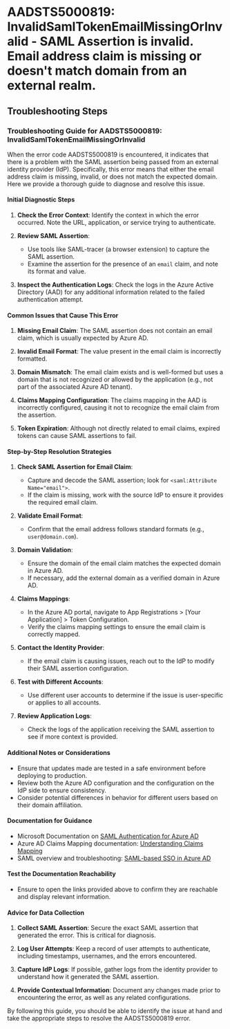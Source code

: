 
# AADSTS5000819: InvalidSamlTokenEmailMissingOrInvalid - SAML Assertion is invalid. Email address claim is missing or doesn't match domain from an external realm.


## Troubleshooting Steps
### Troubleshooting Guide for AADSTS5000819: InvalidSamlTokenEmailMissingOrInvalid

When the error code AADSTS5000819 is encountered, it indicates that there is a problem with the SAML assertion being passed from an external identity provider (IdP). Specifically, this error means that either the email address claim is missing, invalid, or does not match the expected domain. Here we provide a thorough guide to diagnose and resolve this issue.

#### Initial Diagnostic Steps

1. **Check the Error Context**: Identify the context in which the error occurred. Note the URL, application, or service trying to authenticate.

2. **Review SAML Assertion**:
   - Use tools like SAML-tracer (a browser extension) to capture the SAML assertion.
   - Examine the assertion for the presence of an `email` claim, and note its format and value.

3. **Inspect the Authentication Logs**: Check the logs in the Azure Active Directory (AAD) for any additional information related to the failed authentication attempt.

#### Common Issues that Cause This Error

1. **Missing Email Claim**: The SAML assertion does not contain an email claim, which is usually expected by Azure AD.

2. **Invalid Email Format**: The value present in the email claim is incorrectly formatted.

3. **Domain Mismatch**: The email claim exists and is well-formed but uses a domain that is not recognized or allowed by the application (e.g., not part of the associated Azure AD tenant).

4. **Claims Mapping Configuration**: The claims mapping in the AAD is incorrectly configured, causing it not to recognize the email claim from the assertion.

5. **Token Expiration**: Although not directly related to email claims, expired tokens can cause SAML assertions to fail.

#### Step-by-Step Resolution Strategies

1. **Check SAML Assertion for Email Claim**:
   - Capture and decode the SAML assertion; look for `<saml:Attribute Name="email">`.
   - If the claim is missing, work with the source IdP to ensure it provides the required email claim.

2. **Validate Email Format**:
   - Confirm that the email address follows standard formats (e.g., `user@domain.com`).

3. **Domain Validation**:
   - Ensure the domain of the email claim matches the expected domain in Azure AD.
   - If necessary, add the external domain as a verified domain in Azure AD.

4. **Claims Mappings**:
   - In the Azure AD portal, navigate to App Registrations > [Your Application] > Token Configuration.
   - Verify the claims mapping settings to ensure the email claim is correctly mapped.

5. **Contact the Identity Provider**:
   - If the email claim is causing issues, reach out to the IdP to modify their SAML assertion configuration.

6. **Test with Different Accounts**:
   - Use different user accounts to determine if the issue is user-specific or applies to all accounts.

7. **Review Application Logs**:
   - Check the logs of the application receiving the SAML assertion to see if more context is provided.

#### Additional Notes or Considerations

- Ensure that updates made are tested in a safe environment before deploying to production.
- Review both the Azure AD configuration and the configuration on the IdP side to ensure consistency.
- Consider potential differences in behavior for different users based on their domain affiliation.

#### Documentation for Guidance

- Microsoft Documentation on [SAML Authentication for Azure AD](https://learn.microsoft.com/en-us/azure/active-directory/develop/v2-saml-technical-overview)
- Azure AD Claims Mapping documentation: [Understanding Claims Mapping](https://learn.microsoft.com/en-us/azure/active-directory/develop/active-directory-claims-mapping)
- SAML overview and troubleshooting: [SAML-based SSO in Azure AD](https://learn.microsoft.com/en-us/azure/active-directory/develop/active-directory-saml-protocol)

#### Test the Documentation Reachability

- Ensure to open the links provided above to confirm they are reachable and display relevant information.

#### Advice for Data Collection

1. **Collect SAML Assertion**: Secure the exact SAML assertion that generated the error. This is critical for diagnosis.

2. **Log User Attempts**: Keep a record of user attempts to authenticate, including timestamps, usernames, and the errors encountered.

3. **Capture IdP Logs**: If possible, gather logs from the identity provider to understand how it generated the SAML assertion.

4. **Provide Contextual Information**: Document any changes made prior to encountering the error, as well as any related configurations.

By following this guide, you should be able to identify the issue at hand and take the appropriate steps to resolve the AADSTS5000819 error.